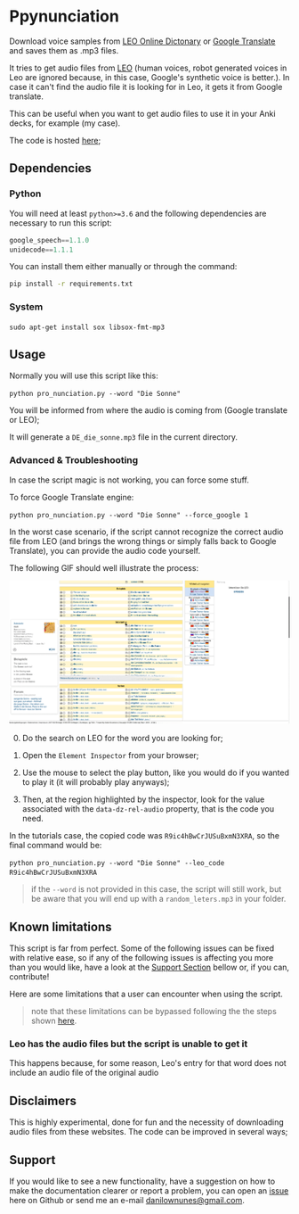 # Ppynunciation

Download voice samples from [LEO Online Dictonary](https://dict.leo.org/) or [Google Translate](https://translate.google.com) and saves them as .mp3 files.

It tries to get audio files from [LEO](https://dict.leo.org/) (human voices, robot generated voices in Leo are ignored because, in this case, Google's synthetic voice is better.). In case it can't find the audio file it is looking for in Leo, it gets it from Google translate.

This can be useful when you want to get audio files to use it in your Anki decks, for example (my case).

The code is hosted [here](https://github.com/danilown/pynunciation);

## Dependencies

### Python

You will need at least `python>=3.6` and the following dependencies are necessary to run this script:

```python
google_speech==1.1.0
unidecode==1.1.1
```

You can install them either manually or through the command:

```bash
pip install -r requirements.txt
```

### System

`sudo apt-get install sox libsox-fmt-mp3`

## Usage

Normally you will use this script like this:

`python pro_nunciation.py --word "Die Sonne"`

You will be informed from where the audio is coming from (Google translate or LEO);

It will generate a `DE_die_sonne.mp3` file in the current directory.

### Advanced & Troubleshooting

In case the script magic is not working, you can force some stuff.

To force Google Translate engine:

`python pro_nunciation.py --word "Die Sonne" --force_google 1`

In the worst case scenario, if the script cannot recognize the correct audio file from LEO (and brings the wrong things or simply falls back to Google Translate), you can provide the audio code yourself.

The following GIF should well illustrate the process:

![Animated tutorial](tutorial/tutorial.gif)

0) Do the search on LEO for the word you are looking for;

1) Open the `Element Inspector` from your browser;

2) Use the mouse to select the play button, like you would do if you wanted to play it (it will probably play anyways);

3) Then, at the region highlighted by the inspector, look for the value associated with the `data-dz-rel-audio` property, that is the code you need.

In the tutorials case, the copied code was `R9ic4hBwCrJUSuBxmN3XRA`, so the final command would be:

`python pro_nunciation.py --word "Die Sonne" --leo_code R9ic4hBwCrJUSuBxmN3XRA`

> if the `--word` is not provided in this case, the script will still work, but be aware that you will end up with a `random_leters.mp3` in your folder.

## Known limitations

This script is far from perfect. Some of the following issues can be fixed with relative ease, so if any of the following issues is affecting you more than you would like, have a look at the [Support Section](#Support) bellow or, if you can, contribute!

Here are some limitations that a user can encounter when using the script.

> note that these limitations can be bypassed following the the steps shown [here](#advanced--troubleshooting).

### Leo has the audio files but the script is unable to get it

This happens because, for some reason, Leo's entry for that word does not include an audio file of the original audio

## Disclaimers

This is highly experimental, done for fun and the necessity of downloading audio files from these websites. The code can be improved in several ways;

## Support

If you would like to see a new functionality, have a suggestion on how to make the documentation clearer or report a problem, you can open an [issue](https://github.com/danilown/pynunciation/issues/new) here on Github or send me an e-mail danilownunes@gmail.com.
